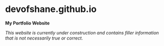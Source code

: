 # devofshane.github.io
**My Portfolio Website**

*This website is currently under construction and contains filler information that is not necessarily true or correct.*
